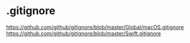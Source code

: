 # .gitignore
https://github.com/github/gitignore/blob/master/Global/macOS.gitignore
https://github.com/github/gitignore/blob/master/Swift.gitignore
